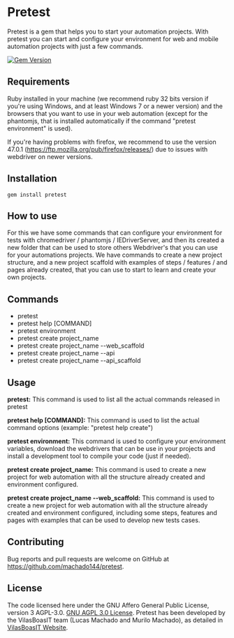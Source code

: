 
<h1>Pretest</h1>

<p>
Pretest is a gem that helps you to start your automation projects. With pretest you can start and configure your environment for web and mobile automation projects with just a few commands.
</p>

[![Gem Version](https://badge.fury.io/rb/pretest@2x.png)](https://badge.fury.io/rb/pretest)

<h2>Requirements</h2>

<p>
Ruby installed in your machine (we recommend ruby 32 bits version if you're using Windows, and at least Windows 7 or a newer version) and the browsers that you want to use in your web automation (except for the phantomjs, that is installed automatically if the command "pretest environment" is used).

If you're having problems with firefox, we recommend to use the version 47.0.1 (https://ftp.mozilla.org/pub/firefox/releases/) due to issues with webdriver on newer versions.
</p>

<h2>Installation</h2>

    gem install pretest

<h2>How to use</h2>

<p>
For this we have some commands that can configure your environment for tests with chromedriver / phantomjs / IEDriverServer, and then its created a new folder that can be used to store others Webdriver's that you can use for your automations projects.
We have commands to create a new project structure, and a new project scaffold with examples of steps / features / and pages already created, that you can use to start to learn and create your own projects.
</p>

<h2>Commands</h2>

<ul>
<li>pretest</li>
<li>pretest help [COMMAND]</li>
<li>pretest environment</li>
<li>pretest create project_name</li>
<li>pretest create project_name --web_scaffold</li>
<li>pretest create project_name --api</li>
<li>pretest create project_name --api_scaffold</li>
</ul>

<h2>Usage</h2>

<p>
<strong>pretest:</strong> This command is used to list all the actual commands released in pretest
</p>

<p>
<strong>pretest help [COMMAND]:</strong> This command is used to list the actual command options (example: "pretest help create")
</p>

<p>
<strong>pretest environment:</strong> This command is used to configure your environment variables, download the webdrivers that can be use in your projects and install a development tool to compile your code (just if needed).
</p>

<p>
<strong>pretest create project_name:</strong> This command is used to create a new project for web automation with all the structure already created and environment configured.
</p>

<p>
<strong>pretest create project_name --web_scaffold:</strong> This command is used to create a new project for web automation with all the structure already created and environment configured, including some steps, features and pages with examples that can be used to develop new tests cases.
</p>

## Contributing

Bug reports and pull requests are welcome on GitHub at https://github.com/machado144/pretest.

## License

The code licensed here under the GNU Affero General Public License, version 3 AGPL-3.0. [GNU AGPL 3.0 License](https://github.com/machado144/pretest/blob/master/LICENSE.txt). Pretest has been developed by the VilasBoasIT team (Lucas Machado and Murilo Machado), as detailed in [VilasBoasIT Website](http://www.vilasboasit.com).
